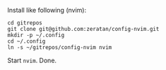 Install like following (nvim):

```
cd gitrepos
git clone git@github.com:zeratan/config-nvim.git
mkdir -p ~/.config
cd ~/.config
ln -s ~/gitrepos/config-nvim nvim
```
Start ```nvim```.
Done.
